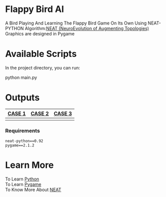 # Flappy Bird AI
A Bird Playing And Learning The Flappy Bird Game On Its Own Using NEAT-PYTHON
Algorithm:[NEAT (NeuroEvolution of Augmenting Topologies)](https://www.nltk.org)\
Graphics are designed in Pygame

# Available Scripts
In the project directory, you can run:

python main.py

# Outputs
| [CASE 1](https://user-images.githubusercontent.com/114177387/224495866-2f0255df-a91e-4d34-b781-ba3bf84c4158.mp4) | [CASE 2](https://user-images.githubusercontent.com/114177387/224495911-228e4dd0-68c6-4d0c-b22e-b295d7f8e26e.mp4)| [CASE 3](https://user-images.githubusercontent.com/114177387/224495955-d8520418-fb01-43d2-9d01-3c942a83a6a7.mp4)|
| -------------------------------------------| -------------------------------------------| ------------------------------|
|  |  |  |

### Requirements
```
neat-python==0.92
pygame==2.1.2
```

# Learn More
To Learn [Python](https://www.python.org/doc/)\
To Learn [Pygame](https://www.pygame.org/news)\
To Know More About [NEAT](https://neat-python.readthedocs.io/en/latest/)

